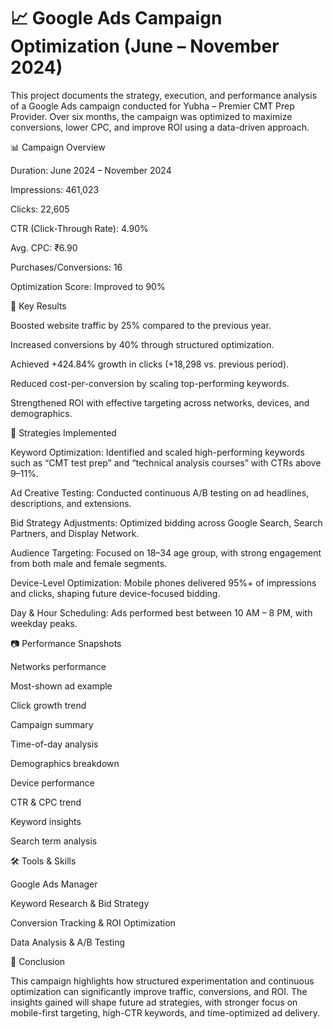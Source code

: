 # 📈 Google Ads Campaign Optimization (June – November 2024)

This project documents the strategy, execution, and performance analysis of a Google Ads campaign conducted for Yubha – Premier CMT Prep Provider. Over six months, the campaign was optimized to maximize conversions, lower CPC, and improve ROI using a data-driven approach.

📊 Campaign Overview

Duration: June 2024 – November 2024

Impressions: 461,023

Clicks: 22,605

CTR (Click-Through Rate): 4.90%

Avg. CPC: ₹6.90

Purchases/Conversions: 16

Optimization Score: Improved to 90%

🚀 Key Results

Boosted website traffic by 25% compared to the previous year.

Increased conversions by 40% through structured optimization.

Achieved +424.84% growth in clicks (+18,298 vs. previous period).

Reduced cost-per-conversion by scaling top-performing keywords.

Strengthened ROI with effective targeting across networks, devices, and demographics.

🔑 Strategies Implemented

Keyword Optimization:
Identified and scaled high-performing keywords such as “CMT test prep” and “technical analysis courses” with CTRs above 9–11%.

Ad Creative Testing:
Conducted continuous A/B testing on ad headlines, descriptions, and extensions.

Bid Strategy Adjustments:
Optimized bidding across Google Search, Search Partners, and Display Network.

Audience Targeting:
Focused on 18–34 age group, with strong engagement from both male and female segments.

Device-Level Optimization:
Mobile phones delivered 95%+ of impressions and clicks, shaping future device-focused bidding.

Day & Hour Scheduling:
Ads performed best between 10 AM – 8 PM, with weekday peaks.

📷 Performance Snapshots

Networks performance

Most-shown ad example

Click growth trend

Campaign summary

Time-of-day analysis

Demographics breakdown

Device performance

CTR & CPC trend

Keyword insights

Search term analysis

🛠️ Tools & Skills

Google Ads Manager

Keyword Research & Bid Strategy

Conversion Tracking & ROI Optimization

Data Analysis & A/B Testing

📌 Conclusion

This campaign highlights how structured experimentation and continuous optimization can significantly improve traffic, conversions, and ROI. The insights gained will shape future ad strategies, with stronger focus on mobile-first targeting, high-CTR keywords, and time-optimized ad delivery.
